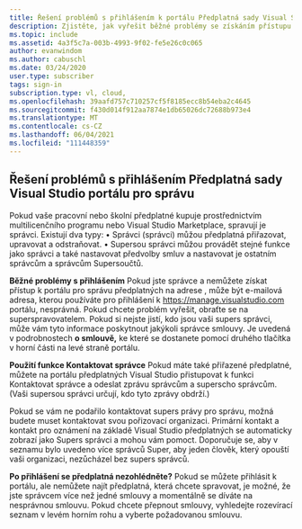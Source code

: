 ```yaml
---
title: Řešení problémů s přihlášením k portálu Předplatná sady Visual Studio pro správu | Microsoft Docs
description: Zjistěte, jak vyřešit běžné problémy se získáním přístupu k portálu Předplatná sady Visual Studio pro správu.
ms.topic: include
ms.assetid: 4a3f5c7a-003b-4993-9f02-fe5e26c0c065
author: evanwindom
ms.author: cabuschl
ms.date: 03/24/2020
user.type: subscriber
tags: sign-in
subscription.type: vl, cloud,
ms.openlocfilehash: 39aafd757c710257cf5f8185ecc8b54eba2c4645
ms.sourcegitcommit: f430d014f912aa7874e1db65026dc72688b973e4
ms.translationtype: MT
ms.contentlocale: cs-CZ
ms.lasthandoff: 06/04/2021
ms.locfileid: "111448359"
---
```

## <a name="resolve-issues-signing-in-to-visual-studio-subscriptions-administration-portal"></a>Řešení problémů s přihlášením Předplatná sady Visual Studio portálu pro správu
Pokud vaše pracovní nebo školní předplatné kupuje prostřednictvím multilicenčního programu nebo Visual Studio Marketplace, spravují je správci.  Existují dva typy: • Správci (správci) můžou předplatná přiřazovat, upravovat a odstraňovat.
• Supersou správci můžou provádět stejné funkce jako správci a také nastavovat předvolby smluv a nastavovat je ostatním správcům a správcům Supersoučtů.  

**Běžné problémy s přihlášením** Pokud jste správce a nemůžete získat přístup k portálu pro správu předplatných na adrese , může být e-mailová adresa, kterou používáte pro přihlášení k https://manage.visualstudio.com portálu, nesprávná.  Pokud chcete problém vyřešit, obraťte se na superspravovatelem.  Pokud si nejste jistí, kdo jsou vaši supers správci, může vám tyto informace poskytnout jakýkoli správce smlouvy.  Je uvedená v podrobnostech **o smlouvě,** ke které se dostanete pomocí druhého tlačítka v horní části na levé straně portálu.

**Použití funkce Kontaktovat správce** Pokud máte také přiřazené předplatné, můžete  na portálu předplatných Visual Studio přistupovat k funkci Kontaktovat správce a odeslat zprávu správcům a superscho správcům.  (Vaši supersou správci určují, kdo tyto zprávy obdrží.)

Pokud se vám ne podařilo kontaktovat supers právy pro správu, možná budete muset kontaktovat svou pořizovací organizaci.  Primární kontakt a kontakt pro oznámení na základě Visual Studio předplatných se automaticky zobrazí jako Supers správci a mohou vám pomoct.  Doporučuje se, aby v seznamu bylo uvedeno více správců Super, aby jeden člověk, který opouští vaši organizaci, nezůcházel bez supers správců.

**Po přihlášení se předplatná nezohlédněte?**
Pokud se můžete přihlásit k portálu, ale nemůžete najít předplatná, která chcete spravovat, je možné, že jste správcem více než jedné smlouvy a momentálně se díváte na nesprávnou smlouvu.  Pokud chcete přepnout smlouvy, vyhledejte rozevírací seznam v levém horním rohu a vyberte požadovanou smlouvu.  
